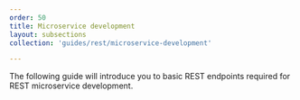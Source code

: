 ```yaml
---
order: 50
title: Microservice development
layout: subsections
collection: 'guides/rest/microservice-development'

---
```


The following guide will introduce you to basic REST endpoints required for REST microservice development. 

       
